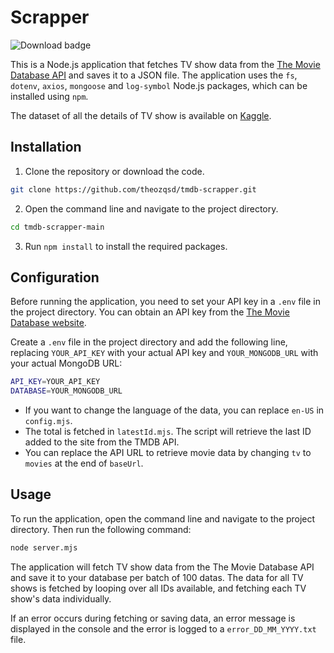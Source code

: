 # Scrapper

![Download badge](https://img.shields.io/github/downloads/bourdier/tmdb-scrapper/total)

This is a Node.js application that fetches TV show data from the [The Movie Database API](https://developers.themoviedb.org/3/getting-started/introduction) and saves it to a JSON file. The application uses the `fs`, `dotenv`, `axios`, `mongoose` and `log-symbol` Node.js packages, which can be installed using `npm`.

The dataset of all the details of TV show is available on [Kaggle](https://www.kaggle.com/datasets/bourdier/all-tv-series-details-dataset).

## Installation

1. Clone the repository or download the code.

```bash
git clone https://github.com/theozqsd/tmdb-scrapper.git
```

2. Open the command line and navigate to the project directory.

```bash
cd tmdb-scrapper-main
```

3. Run `npm install` to install the required packages.

## Configuration

Before running the application, you need to set your API key in a `.env` file in the project directory. You can obtain an API key from the [The Movie Database website](https://www.themoviedb.org/settings/api).

Create a `.env` file in the project directory and add the following line, replacing `YOUR_API_KEY` with your actual API key and `YOUR_MONGODB_URL` with your actual MongoDB URL:

```bash
API_KEY=YOUR_API_KEY
DATABASE=YOUR_MONGODB_URL
```

* If you want to change the language of the data, you can replace `en-US` in `config.mjs`.
* The total is fetched in `latestId.mjs`. The script will retrieve the last ID added to the site from the TMDB API.
* You can replace the API URL to retrieve movie data by changing `tv` to `movies` at the end of `baseUrl`.

## Usage

To run the application, open the command line and navigate to the project directory. Then run the following command:

```bash
node server.mjs
```

The application will fetch TV show data from the The Movie Database API and save it to your database per batch of 100 datas. The data for all TV shows is fetched by looping over all IDs available, and fetching each TV show's data individually.

If an error occurs during fetching or saving data, an error message is displayed in the console and the error is logged to a `error_DD_MM_YYYY.txt` file.
